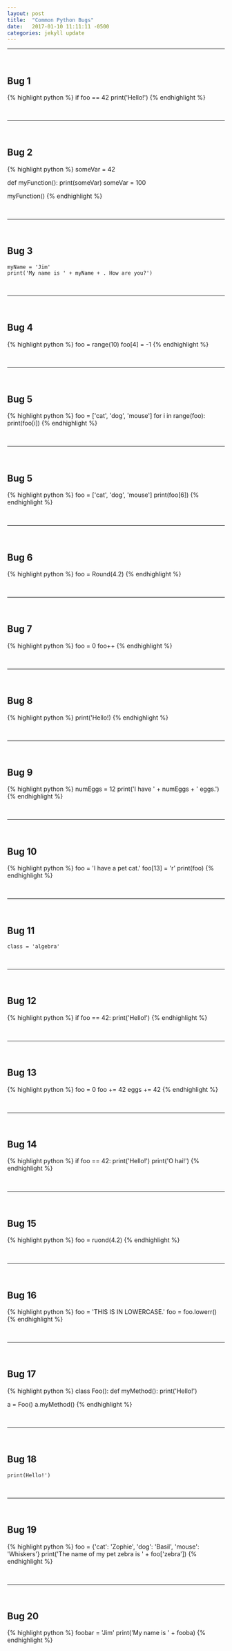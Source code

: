 ```yaml
---
layout: post
title:  "Common Python Bugs"
date:   2017-01-10 11:11:11 -0500
categories: jekyll update
---
```


-----

<br>

## Bug 1

{% highlight python %}
if foo == 42
    print('Hello!')
{% endhighlight %}

<br>

-----

<br>

## Bug 2

{% highlight python %}
someVar = 42

def myFunction():
    print(someVar)
    someVar = 100

myFunction()
{% endhighlight %}

<br>

-----

<br>

## Bug 3

```
myName = 'Jim'
print('My name is ' + myName + . How are you?')
```

<br>

-----

<br>

## Bug 4

{% highlight python %}
foo = range(10)
foo[4] = -1
{% endhighlight %}

<br>

-----

<br>

## Bug 5

{% highlight python %}
foo = ['cat', 'dog', 'mouse']
for i in range(foo):
    print(foo[i])
{% endhighlight %}

<br>

-----

<br>

## Bug 5

{% highlight python %}
foo = ['cat', 'dog', 'mouse']
print(foo[6])
{% endhighlight %}

<br>

-----

<br>

## Bug 6

{% highlight python %}
foo = Round(4.2)
{% endhighlight %}

<br>

-----

<br>

## Bug 7

{% highlight python %}
foo = 0
foo++
{% endhighlight %}

<br>

-----

<br>

## Bug 8

{% highlight python %}
print('Hello!)
{% endhighlight %}

<br>

-----

<br>

## Bug 9

{% highlight python %}
numEggs = 12
print('I have ' + numEggs + ' eggs.')
{% endhighlight %}

<br>

-----

<br>

## Bug 10

{% highlight python %}
foo = 'I have a pet cat.'
foo[13] = 'r'
print(foo)
{% endhighlight %}

<br>

-----

<br>

## Bug 11

```
class = 'algebra'
```

<br>

-----

<br>

## Bug 12

{% highlight python %}
if foo == 42:
print('Hello!')
{% endhighlight %}

<br>

-----

<br>

## Bug 13

{% highlight python %}
foo = 0
foo += 42
eggs += 42
{% endhighlight %}

<br>

-----

<br>

## Bug 14

{% highlight python %}
if foo == 42:
    print('Hello!')
  print('O hai!')
{% endhighlight %}

<br>

-----

<br>

## Bug 15

{% highlight python %}
foo = ruond(4.2)
{% endhighlight %}

<br>

-----

<br>

## Bug 16

{% highlight python %}
foo = 'THIS IS IN LOWERCASE.'
foo = foo.lowerr()
{% endhighlight %}

<br>

-----

<br>

## Bug 17

{% highlight python %}
class Foo():
    def myMethod():
        print('Hello!')

a = Foo()
a.myMethod()
{% endhighlight %}

<br>

-----

<br>

## Bug 18

```
print(Hello!')
```

<br>

-----

<br>

## Bug 19

{% highlight python %}
foo = {'cat': 'Zophie', 'dog': 'Basil', 'mouse': 'Whiskers'}
print('The name of my pet zebra is ' + foo['zebra'])
{% endhighlight %}

<br>

-----

<br>

## Bug 20

{% highlight python %}
foobar = 'Jim'
print('My name is ' + fooba)
{% endhighlight %}
